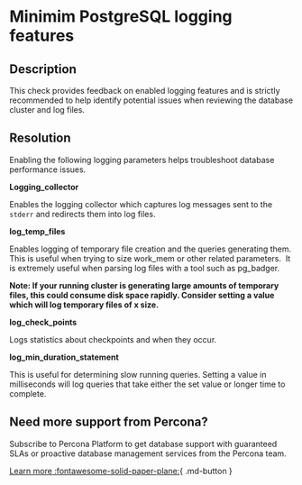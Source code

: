 # Minimim PostgreSQL logging features


## Description
This check provides feedback on enabled logging features and is strictly recommended to help identify potential issues when reviewing the database cluster and log files. 

## Resolution

Enabling the following logging parameters helps troubleshoot database performance issues.

**Logging_collector**

Enables the logging collector which captures log messages sent to the `stderr` and redirects them into log files.

**log_temp_files**

Enables logging of temporary file creation and the queries generating them. This is useful when trying to size work_mem or other related parameters.  It is extremely useful when parsing log files with a tool such as pg_badger.

**Note: If your running cluster is generating large amounts of temporary files, this could consume disk space rapidly. Consider setting a value which will log temporary files of x size.**

**log_check_points**

Logs statistics about checkpoints and when they occur. 

**log_min_duration_statement**

This is useful for determining slow running queries. Setting a value in milliseconds will log queries that take either the set value or longer time to complete.



## Need more support from Percona?

Subscribe to Percona Platform to get database support with guaranteed SLAs or proactive database management services from the Percona team.

[Learn more :fontawesome-solid-paper-plane:](https://per.co.na/subscribe){ .md-button }
